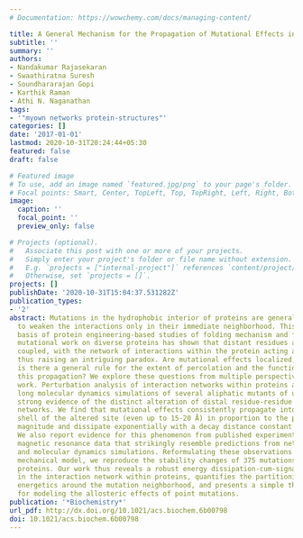 ```yaml
---
# Documentation: https://wowchemy.com/docs/managing-content/

title: A General Mechanism for the Propagation of Mutational Effects in Proteins.
subtitle: ''
summary: ''
authors:
- Nandakumar Rajasekaran
- Swaathiratna Suresh
- Soundhararajan Gopi
- Karthik Raman
- Athi N. Naganathan
tags:
- '"myown networks protein-structures"'
categories: []
date: '2017-01-01'
lastmod: 2020-10-31T20:24:44+05:30
featured: false
draft: false

# Featured image
# To use, add an image named `featured.jpg/png` to your page's folder.
# Focal points: Smart, Center, TopLeft, Top, TopRight, Left, Right, BottomLeft, Bottom, BottomRight.
image:
  caption: ''
  focal_point: ''
  preview_only: false

# Projects (optional).
#   Associate this post with one or more of your projects.
#   Simply enter your project's folder or file name without extension.
#   E.g. `projects = ["internal-project"]` references `content/project/deep-learning/index.md`.
#   Otherwise, set `projects = []`.
projects: []
publishDate: '2020-10-31T15:04:37.531282Z'
publication_types:
- '2'
abstract: Mutations in the hydrophobic interior of proteins are generally thought
  to weaken the interactions only in their immediate neighborhood. This forms the
  basis of protein engineering-based studies of folding mechanism and function. However,
  mutational work on diverse proteins has shown that distant residues are thermodynamically
  coupled, with the network of interactions within the protein acting as signal conduits,
  thus raising an intriguing paradox. Are mutational effects localized, and if not,
  is there a general rule for the extent of percolation and the functional form of
  this propagation? We explore these questions from multiple perspectives in this
  work. Perturbation analysis of interaction networks within proteins and microsecond
  long molecular dynamics simulations of several aliphatic mutants of ubiquitin reveal
  strong evidence of the distinct alteration of distal residue-residue communication
  networks. We find that mutational effects consistently propagate into the second
  shell of the altered site (even up to 15-20 Å) in proportion to the perturbation
  magnitude and dissipate exponentially with a decay distance constant of ∼4-5 Å.
  We also report evidence for this phenomenon from published experimental nuclear
  magnetic resonance data that strikingly resemble predictions from network theory
  and molecular dynamics simulations. Reformulating these observations onto a statistical
  mechanical model, we reproduce the stability changes of 375 mutations from 19 single-domain
  proteins. Our work thus reveals a robust energy dissipation-cum-signaling mechanism
  in the interaction network within proteins, quantifies the partitioning of destabilization
  energetics around the mutation neighborhood, and presents a simple theoretical framework
  for modeling the allosteric effects of point mutations.
publication: '*Biochemistry*'
url_pdf: http://dx.doi.org/10.1021/acs.biochem.6b00798
doi: 10.1021/acs.biochem.6b00798
---
```

